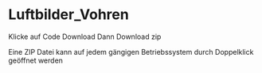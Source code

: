 # Luftbilder_Vohren

Klicke auf Code Download 
Dann Download zip

Eine ZIP Datei kann auf jedem gängigen Betriebssystem durch Doppelklick geöffnet werden
